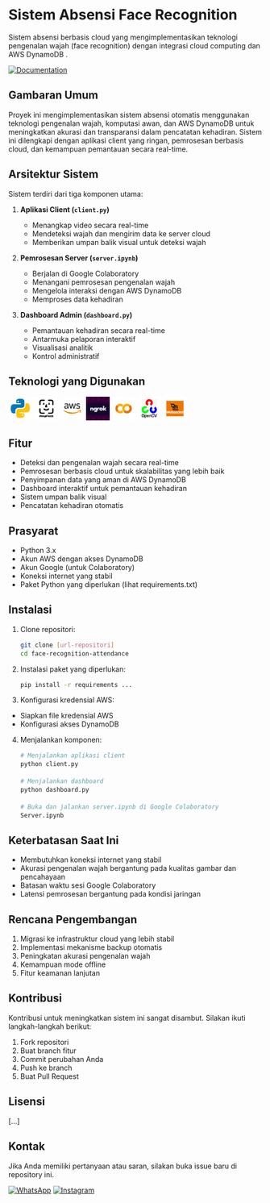 # Sistem Absensi Face Recognition

Sistem absensi berbasis cloud yang mengimplementasikan teknologi pengenalan wajah (face recognition) dengan integrasi cloud computing dan AWS DynamoDB .

[![Documentation](https://img.shields.io/badge/Documentation-00A4EF?style=for-the-badge&logo=book&logoColor=white)](https://drive.google.com/file/d/10vniyWnw5LSTk-cXOhuWnNRsi9TZY3YB/view?usp=sharing)


## Gambaran Umum

Proyek ini mengimplementasikan sistem absensi otomatis menggunakan teknologi pengenalan wajah, komputasi awan, dan AWS DynamoDB untuk meningkatkan akurasi dan transparansi dalam pencatatan kehadiran. Sistem ini dilengkapi dengan aplikasi client yang ringan, pemrosesan berbasis cloud, dan kemampuan pemantauan secara real-time.

## Arsitektur Sistem

Sistem terdiri dari tiga komponen utama:

1. **Aplikasi Client (`client.py`)**
   - Menangkap video secara real-time
   - Mendeteksi wajah dan mengirim data ke server cloud
   - Memberikan umpan balik visual untuk deteksi wajah

2. **Pemrosesan Server (`server.ipynb`)**
   - Berjalan di Google Colaboratory
   - Menangani pemrosesan pengenalan wajah
   - Mengelola interaksi dengan AWS DynamoDB
   - Memproses data kehadiran

3. **Dashboard Admin (`dashboard.py`)**
   - Pemantauan kehadiran secara real-time
   - Antarmuka pelaporan interaktif
   - Visualisasi analitik
   - Kontrol administratif

## Teknologi yang Digunakan


![python](./readme/icons8-python.gif)
![](./readme/deepface.gif)
![](./readme/aws.gif)
![](./readme/ngrokk.gif)
![](./readme/googlecolab.gif)
![](./readme/opencv.gif)
![](./readme/websokett.gif)


## Fitur

- Deteksi dan pengenalan wajah secara real-time
- Pemrosesan berbasis cloud untuk skalabilitas yang lebih baik
- Penyimpanan data yang aman di AWS DynamoDB
- Dashboard interaktif untuk pemantauan kehadiran
- Sistem umpan balik visual
- Pencatatan kehadiran otomatis

## Prasyarat

- Python 3.x
- Akun AWS dengan akses DynamoDB
- Akun Google (untuk Colaboratory)
- Koneksi internet yang stabil
- Paket Python yang diperlukan (lihat requirements.txt)

## Instalasi

1. Clone repositori:
    ```bash
    git clone [url-repositori]
    cd face-recognition-attendance
    ```

2. Instalasi paket yang diperlukan:
    ```bash
    pip install -r requirements ...
    ```

3. Konfigurasi kredensial AWS:
- Siapkan file kredensial AWS
- Konfigurasi akses DynamoDB

4. Menjalankan komponen:
    ```bash
    # Menjalankan aplikasi client
    python client.py

    # Menjalankan dashboard
    python dashboard.py

    # Buka dan jalankan server.ipynb di Google Colaboratory
    Server.ipynb
    ```

## Keterbatasan Saat Ini

- Membutuhkan koneksi internet yang stabil
- Akurasi pengenalan wajah bergantung pada kualitas gambar dan pencahayaan
- Batasan waktu sesi Google Colaboratory
- Latensi pemrosesan bergantung pada kondisi jaringan

## Rencana Pengembangan

1. Migrasi ke infrastruktur cloud yang lebih stabil
2. Implementasi mekanisme backup otomatis
3. Peningkatan akurasi pengenalan wajah
4. Kemampuan mode offline
5. Fitur keamanan lanjutan



## Kontribusi

Kontribusi untuk meningkatkan sistem ini sangat disambut. Silakan ikuti langkah-langkah berikut:

1. Fork repositori
2. Buat branch fitur
3. Commit perubahan Anda
4. Push ke branch
5. Buat Pull Request

## Lisensi

[...]

## Kontak

Jika Anda memiliki pertanyaan atau saran, silakan buka issue baru di repository ini.

[![WhatsApp](https://img.shields.io/badge/WhatsApp-25D366?style=for-the-badge&logo=whatsapp&logoColor=white)](https://wa.me/6285157517798)
[![Instagram](https://img.shields.io/badge/Instagram-E4405F?style=for-the-badge&logo=instagram&logoColor=white)](https://www.instagram.com/ryan.septiawan__/)

